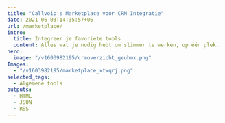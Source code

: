 ```yaml
---
title: "Callvoip's Marketplace voor CRM Integratie"
date: 2021-06-03T14:35:57+05
url: /marketplace/
intro:
  title: Integreer je favoriete tools
  content: Alles wat je nodig hebt om slimmer te werken, op één plek.
hero:
  image: "/v1603982195/crmoverzicht_geuhmx.png"
Images:
  - "/v1603982195/marketplace_xtwqrj.png"
selected_tags:
  - Algemene tools
outputs:
  - HTML
  - JSON
  - RSS
---
```


